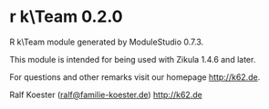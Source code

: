 # r k\Team 0.2.0

R k\Team module generated by ModuleStudio 0.7.3.

This module is intended for being used with Zikula 1.4.6 and later.

For questions and other remarks visit our homepage http://k62.de.

Ralf Koester (ralf@familie-koester.de)
http://k62.de
